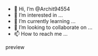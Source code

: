- 👋 Hi, I’m @Archit94554
- 👀 I’m interested in ...
- 🌱 I’m currently learning ...
- 💞️ I’m looking to collaborate on ...
- 📫 How to reach me ...

<!---
Archit94554/Archit94554 is a ✨ special ✨ repository because its `README.md` (this file) appears on your GitHub profile.
You can click the Preview link to take a look at your changes.
--->preview


